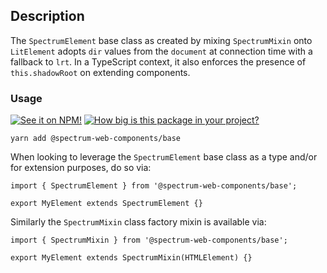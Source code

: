 ## Description

The `SpectrumElement` base class as created by mixing `SpectrumMixin` onto `LitElement` adopts `dir` values from the `document` at connection time with a fallback to `lrt`. In a TypeScript context, it also enforces the presence of `this.shadowRoot` on extending components.

### Usage

[![See it on NPM!](https://img.shields.io/npm/v/@spectrum-web-components/base?style=for-the-badge)](https://www.npmjs.com/package/@spectrum-web-components/base)
[![How big is this package in your project?](https://img.shields.io/bundlephobia/minzip/@spectrum-web-components/base?style=for-the-badge)](https://bundlephobia.com/result?p=@spectrum-web-components/base)

```
yarn add @spectrum-web-components/base
```

When looking to leverage the `SpectrumElement` base class as a type and/or for extension purposes, do so via:

```
import { SpectrumElement } from '@spectrum-web-components/base';

export MyElement extends SpectrumElement {}

```

Similarly the `SpectrumMixin` class factory mixin is available via:

```
import { SpectrumMixin } from '@spectrum-web-components/base';

export MyElement extends SpectrumMixin(HTMLElement) {}
```
